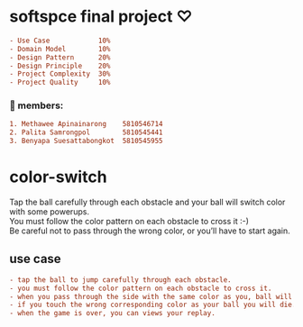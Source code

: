 # softspce final project ♡
```ini
- Use Case            10%
- Domain Model        10%
- Design Pattern      20%
- Design Principle    20%
- Project Complexity  30%
- Project Quality     10%
```
### 🐷 members: 
```ini
1. Methawee Apinainarong    5810546714
2. Palita Samrongpol        5810545441
3. Benyapa Suesattabongkot  5810545955
```

# color-switch 

<p>Tap the ball carefully through each obstacle and your ball will switch color with some powerups.<br>
You must follow the color pattern on each obstacle to cross it :-)<br>
Be careful not to pass through the wrong color, or you’ll have to start again.</p>

## use case
```ini
- tap the ball to jump carefully through each obstacle.
- you must follow the color pattern on each obstacle to cross it.
- when you pass through the side with the same color as you, ball will switch.
- if you touch the wrong corresponding color as your ball you will die.
- when the game is over, you can views your replay.
```








